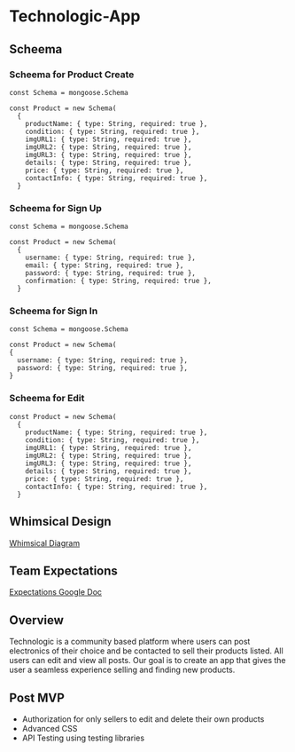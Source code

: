 # Technologic-App

## Scheema
### Scheema for Product Create
```
const Schema = mongoose.Schema

const Product = new Schema(
  {
    productName: { type: String, required: true },
    condition: { type: String, required: true },
    imgURL1: { type: String, required: true },
    imgURL2: { type: String, required: true },
    imgURL3: { type: String, required: true },
    details: { type: String, required: true },
    price: { type: String, required: true },
    contactInfo: { type: String, required: true },
  }
```
### Scheema for Sign Up 
```
const Schema = mongoose.Schema

const Product = new Schema(
  {
    username: { type: String, required: true },
    email: { type: String, required: true },
    password: { type: String, required: true },
    confirmation: { type: String, required: true },
  }
  ```
### Scheema for Sign In
  ```
  const Schema = mongoose.Schema

const Product = new Schema(
  {
    username: { type: String, required: true },
    password: { type: String, required: true },
  }
```
### Scheema for Edit
```
const Product = new Schema(
  {
    productName: { type: String, required: true },
    condition: { type: String, required: true },
    imgURL1: { type: String, required: true },
    imgURL2: { type: String, required: true },
    imgURL3: { type: String, required: true },
    details: { type: String, required: true },
    price: { type: String, required: true },
    contactInfo: { type: String, required: true },
  }
```

## Whimsical Design
[Whimsical Diagram](https://learus.github.io/react-material-ui-carousel/)

## Team Expectations
[Expectations Google Doc](https://docs.google.com/document/d/1z5VV2ltSWO__pA7WPStm3Mx5NQPo7FpTK8sMyH2bLEI/edit)

## Overview
Technologic is a community based platform where users can post electronics of their choice and be contacted to sell their products listed. All users can edit and view all posts. Our goal is to create an app that gives the user a seamless experience selling and finding new products.

## Post MVP
- Authorization for only sellers to edit and delete their own products 
- Advanced CSS 
- API Testing using testing libraries
